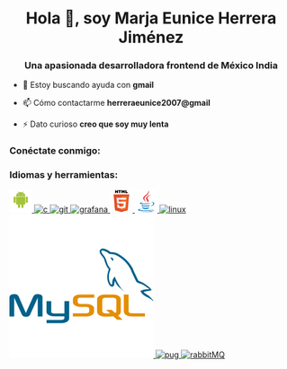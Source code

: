 <h1 align="center">Hola 👋, soy Marja Eunice Herrera Jiménez</h1>
<h3 align="center">Una apasionada desarrolladora frontend de México India</h3>

- 🤝 Estoy buscando ayuda con **gmail**

- 📫 Cómo contactarme **herreraeunice2007@gmail**

- ⚡ Dato curioso **creo que soy muy lenta**

<h3 align="left">Conéctate conmigo:</h3>
<p align ="left">
</p>

<h3 align="left">Idiomas y herramientas:</h3>
<p align="left"> <a href="https://developer.android.com" target= "_blank" rel="noreferrer"> <img src="https://raw.githubusercontent.com/devicons/devicon/master/icons/android/android-original-wordmark.svg" alt="android" width=" 40" altura="40"/> </a> <a href="https://www.cprogramming.com/" target="_blank" rel="noreferrer"> <img src="https://raw .githubusercontent.com/devicons/devicon/master/icons/c/c-original.svg" alt="c" width="40" height="40"/> </a> <a href="https:/ /git-scm.com/" target="_blank" rel="noreferrer"> <img src="https://www.vectorlogo.zone/logos/git-scm/git-scm-icon.svg" alt= "git" width="40" height="40"/> </a> <a href="https://grafana.com" target="_blank" rel="noreferrer"> <img src="https: //www.vectorlogo.zone/logos/grafana/grafana-icon.svg" alt="grafana" width="40" height="40"/> </a> <a href="https://www. w3.org/html/" target="_blank" rel="noreferrer"> <img src="https://raw.githubusercontent.com/devicons/devicon/master/icons/html5/html5-original-wordmark.svg " alt="html5" width="40" height="40"/> </a> <a href="https://www.java.com" target="_blank" rel="noreferrer"> <img src="https://raw.githubusercontent.com/devicons/devicon/master/icons/java/java-original.svg" alt="java" width="40" height="40"/> </a> <a href="https://www.linux.org/" target="_blank" rel="noreferrer"> <img src="https://raw.githubusercontent.com/devicons/devicon/master/icons/ linux/linux-original.svg" alt="linux" width="40" height="40"/> </a> <a href="https://www.mysql.com/" target="_blank" rel="noreferrer"> <img src="https://raw.githubusercontent.com/devicons/devicon/master/icons/mysql/mysql-original-wordmark.svg" alt=" mysql" ancho="40" alto="40"/> </a> <a href="https://pugjs.org" target="_blank" rel="noreferrer"> <img src="https:/ /cdn.worldvectorlogo.com/logos/pug.svg" alt="pug" width="40" height="40"/> </a> <a href="https://www.rabbitmq.com" objetivo ="_blank" rel="noreferrer"> <img src="https://www.vectorlogo.zone/logos/rabbitmq/rabbitmq-icon.svg" alt="rabbitMQ" width="40" height="40" /> </a> </p>

